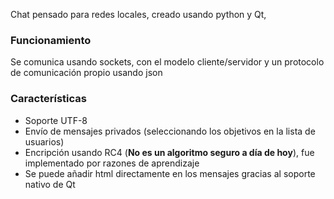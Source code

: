 Chat pensado para redes locales, creado usando python y Qt,
### Funcionamiento
Se comunica usando sockets, con el modelo cliente/servidor y un protocolo de comunicación propio usando json
### Características
- Soporte UTF-8
- Envío de mensajes privados (seleccionando los objetivos en la lista de usuarios)
- Encripción usando RC4 (**No es un algoritmo seguro a día de hoy**), fue implementado por razones de aprendizaje
- Se puede añadir html directamente en los mensajes gracias al soporte nativo de Qt
